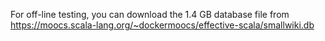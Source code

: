 For off-line testing, you can download the 1.4 GB database file from https://moocs.scala-lang.org/~dockermoocs/effective-scala/smallwiki.db